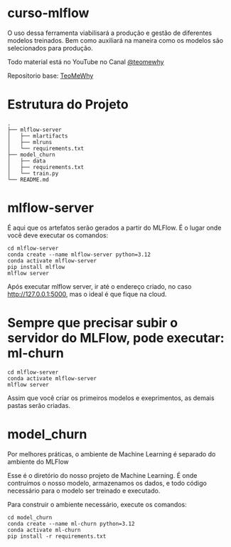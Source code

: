 # curso-mlflow
O uso dessa ferramenta viabilisará a produção e gestão de diferentes modelos treinados. Bem como auxiliará na maneira como os modelos são selecionados para produção.

Todo material está no YouTube no Canal [@teomewhy](https://www.youtube.com/@teomewhy)

Repositorio base: [TeoMeWhy](https://github.com/TeoMeWhy/curso-mflow)


# Estrutura do Projeto
```
.
├── mlflow-server
│   ├── mlartifacts
│   ├── mlruns
│   └── requirements.txt
├── model_churn
│   ├── data
│   ├── requirements.txt
│   └── train.py
└── README.md
```

# mlflow-server

É aqui que os artefatos serão gerados a partir do MLFlow. É o lugar onde você deve executar os comandos:
```
cd mlflow-server
conda create --name mlflow-server python=3.12
conda activate mlflow-server
pip install mlflow
mlflow server
```
Após executar mlflow server, ir até o endereço criado, no caso http://127.0.0.1:5000, mas o ideal é que fique na cloud.

# Sempre que precisar subir o servidor do MLFlow, pode executar: ml-churn
```
cd mlflow-server
conda activate mlflow-server
mlflow server
```

Assim que você criar os primeiros modelos e exeprimentos, as demais pastas serão criadas.

# model_churn

Por melhores práticas, o ambiente de Machine Learning é separado do ambiente do MLFlow

Esse é o diretório do nosso projeto de Machine Learning. É onde contruímos o nosso modelo, armazenamos os dados, e todo código necessário para o modelo ser treinado e executado.

Para construir o ambiente necessário, execute os comandos:
```
cd model_churn
conda create --name ml-churn python=3.12
conda activate ml-churn
pip install -r requirements.txt
```

